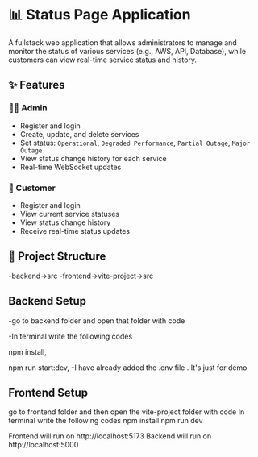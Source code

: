 # 📊 Status Page Application

A fullstack web application that allows administrators to manage and monitor the status of various services (e.g., AWS, API, Database), while customers can view real-time service status and history.

## ✨ Features

### 👨‍💻 Admin
- Register and login
- Create, update, and delete services
- Set status: `Operational`, `Degraded Performance`, `Partial Outage`, `Major Outage`
- View status change history for each service
- Real-time WebSocket updates

### 👤 Customer
- Register and login
- View current service statuses
- View status change history
- Receive real-time status updates

## 📁 Project Structure
-backend->src
-frontend->vite-project->src

## Backend Setup
-go to backend folder and open that folder with code 

-In terminal write the following codes

  npm install,
  
  npm run start:dev,
-I have already added the .env file . It's just for demo

## Frontend Setup
go to frontend folder and then open the vite-project folder with code
In terminal write the following codes
  npm install
  npm run dev

Frontend will run on http://localhost:5173
Backend will run on http://localhost:5000
